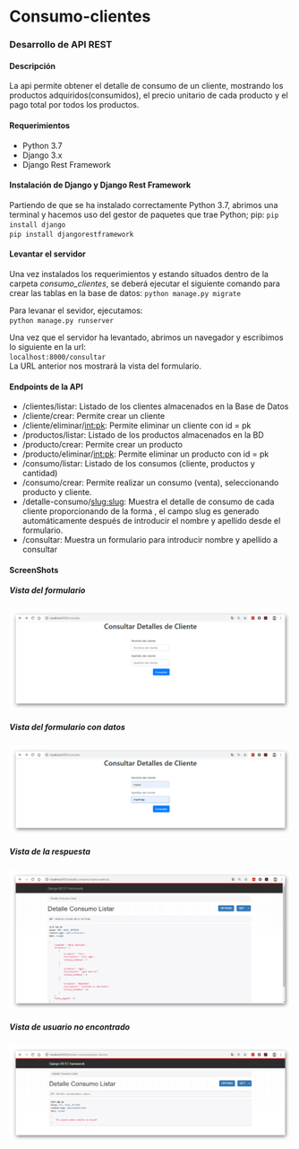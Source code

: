 # Consumo-clientes

### Desarrollo de API REST

#### Descripción
La api permite obtener el detalle de consumo de un cliente, 
mostrando los productos adquiridos(consumidos), el precio unitario
de cada producto y el pago total por todos los productos.

#### Requerimientos
- Python 3.7
- Django 3.x
- Django Rest Framework

#### Instalación de Django y Django Rest Framework
Partiendo de que se ha instalado correctamente Python 3.7, abrimos una terminal
y hacemos uso del gestor de paquetes que trae Python; pip:
`pip install django`  
`pip install djangorestframework`  

#### Levantar el servidor
Una vez instalados los requerimientos y estando situados dentro de la carpeta *consumo_clientes*, se deberá
ejecutar el siguiente comando para crear las tablas en la base de datos:
`python manage.py migrate`  

Para levanar el sevidor, ejecutamos:  
`python manage.py runserver`  

Una vez que el servidor ha levantado, abrimos un navegador y escribimos lo siguiente en la url:  
`localhost:8000/consultar`  
La URL anterior nos mostrará la vista del formulario.

#### Endpoints de la API
- /clientes/listar: Listado de los clientes almacenados en la Base de Datos
- /cliente/crear: Permite crear un cliente
- /cliente/eliminar/<int:pk>: Permite eliminar un cliente con id = pk
- /productos/listar: Listado de los productos almacenados en la BD
- /producto/crear: Permite crear un producto
- /producto/eliminar/<int:pk>: Permite eliminar un producto con id = pk
- /consumo/listar: Listado de los consumos (cliente, productos y cantidad)
- /consumo/crear: Permite realizar un consumo (venta), seleccionando producto y cliente.
- /detalle-consumo/<slug:slug>: Muestra el detalle de consumo de cada cliente proporcionando
de la forma <nombre-apellido>, el campo slug es generado automáticamente después de introducir
el nombre y apellido desde el formulario.
- /consultar: Muestra un formulario para introducir nombre y apellido a consultar

#### ScreenShots
##### Vista del formulario
![Formulario](/capturas/formulario.png)

##### Vista del formulario con datos
![Formulario](/capturas/formulario_datos.png)

##### Vista de la respuesta
![Formulario](/capturas/respuesta_formulario.png)

##### Vista de usuario no encontrado
![Formulario](/capturas/usuario_no_existe.png)
